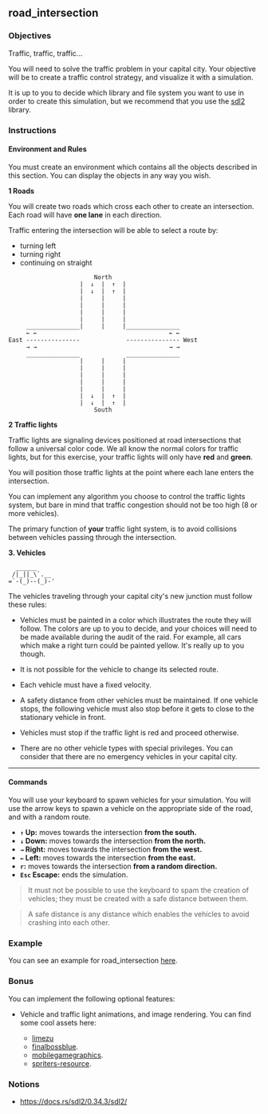## road_intersection

### Objectives

Traffic, traffic, traffic...

You will need to solve the traffic problem in your capital city. Your objective will be to create a traffic control strategy, and visualize it with a simulation.

It is up to you to decide which library and file system you want to use in order to create this simulation, but we recommend that you use the [sdl2](https://docs.rs/sdl2/0.34.3/sdl2/) library.

### Instructions

#### **Environment and Rules**

You must create an environment which contains all the objects described in this section. You can display the objects in any way you wish.

**1 Roads**

You will create two roads which cross each other to create an intersection. Each road will have **one lane** in each direction.

Traffic entering the intersection will be able to select a route by:
- turning left
- turning right
- continuing on straight

```console
                        North
                    |  ↓  |  ↑  |
                    |  ↓  |  ↑  |
                    |     |     |
                    |     |     |
                    |     |     |
                    |     |     |
     _______________|     |     |_______________
     ← ←                                     ← ←
East ---------------             --------------- West
     → →                                     → →
     _______________             _______________
                    |     |     |
                    |     |     |
                    |     |     |
                    |     |     |
                    |     |     |
                    |  ↓  |  ↑  |
                    |  ↓  |  ↑  |
                        South
```

**2 Traffic lights**

Traffic lights are signaling devices positioned at road intersections that follow a universal color code. We all know the normal colors for traffic lights, but for this exercise, your traffic lights will only have **red** and **green**.

You will position those traffic lights at the point where each lane enters the intersection.

You can implement any algorithm you choose to control the traffic lights system, but bare in mind that traffic congestion should not be too high (8 or more vehicles).

The primary function of **your** traffic light system, is to avoid collisions between vehicles passing through the intersection.

**3. Vehicles**

```
  ______
 /|_||_\`.__
=`-(_)--(_)-'
```

The vehicles traveling through your capital city's new junction must follow these rules:

- Vehicles must be painted in a color which illustrates the route they will follow. The colors are up to you to decide, and your choices will need to be made available during the audit of the raid. For example, all cars which make a right turn could be painted yellow. It's really up to you though.

- It is not possible for the vehicle to change its selected route.

- Each vehicle must have a fixed velocity.

- A safety distance from other vehicles must be maintained. If one vehicle stops, the following vehicle must also stop before it gets to close to the stationary vehicle in front.

- Vehicles must stop if the traffic light is red and proceed otherwise.

- There are no other vehicle types with special privileges. You can consider that there are no emergency vehicles in your capital city.

---

#### **Commands**

You will use your keyboard to spawn vehicles for your simulation. You will use the arrow keys to spawn a vehicle on the appropriate side of the road, and with a random route.

- **`↑` Up:** moves towards the intersection **from the south.**
- **`↓` Down:** moves towards the intersection **from the north.**
- **`→` Right:** moves towards the intersection **from the west.**
- **`←` Left:** moves towards the intersection **from the east.**
- **`r`:** moves towards the intersection **from a random direction.**
- **`Esc` Escape:** ends the simulation.

> It must not be possible to use the keyboard to spam the creation of vehicles; they must be created with a safe distance between them.

> A safe distance is any distance which enables the vehicles to avoid crashing into each other.

### Example

You can see an example for road_intersection [here](https://www.youtube.com/watch?v=6B0-ZBET6mo).

### Bonus

You can implement the following optional features:

- Vehicle and traffic light animations, and image rendering. You can find some cool assets here:

  - [limezu](https://limezu.itch.io/)
  - [finalbossblue](http://finalbossblues.com/timefantasy/free-graphics/).
  - [mobilegamegraphics](https://mobilegamegraphics.com/product-category/all_products/freestuff/).
  - [spriters-resource](https://www.spriters-resource.com/).

### Notions

- https://docs.rs/sdl2/0.34.3/sdl2/
